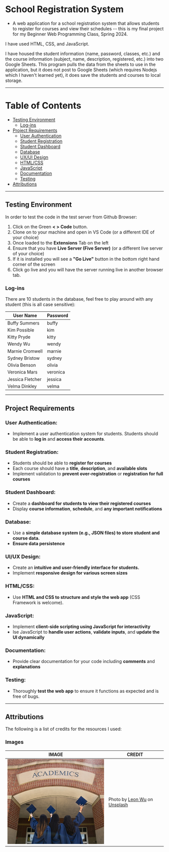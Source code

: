 # School Registration System

- A web application for a school registration system that allows students to register for courses and view their schedules -- this is my final project for my Beginner Web Programming Class, Spring 2024.

I have used HTML, CSS, and JavaScript.

I have housed the student information (name, password, classes, etc.) and the course information (subject, name, description, registered, etc.) into two Google Sheets. This program pulls the data from the sheets to use in the application, but it does not post to Google Sheets (which requires Nodejs which I haven't learned yet), it does save the students and courses to local storage. 

---
# Table of Contents
- [Testing Environment](https://github.com/rikkitomikoehrhart/SchoolRegistrationSystem?tab=readme-ov-file#testing-environment)
  - [Log-ins](https://github.com/rikkitomikoehrhart/SchoolRegistationSystem?tab=readme-ov-file#log-ins)
- [Project Requirements](https://github.com/rikkitomikoehrhart/SchoolRegistrationSystem?tab=readme-ov-file#project-requirements)
  - [User Authentication](https://github.com/rikkitomikoehrhart/SchoolRegistrationSystem?tab=readme-ov-file#user-authentication)
  - [Student Registration](https://github.com/rikkitomikoehrhart/SchoolRegistrationSystem?tab=readme-ov-file#student-registration)
  - [Student Dashboard](https://github.com/rikkitomikoehrhart/SchoolRegistrationSystem?tab=readme-ov-file#student-registration)
  - [Database](https://github.com/rikkitomikoehrhart/SchoolRegistrationSystem?tab=readme-ov-file#database)
  - [UX/UI Design](https://github.com/rikkitomikoehrhart/SchoolRegistrationSystem?tab=readme-ov-file#uiux-design)
  - [HTML/CSS](https://github.com/rikkitomikoehrhart/SchoolRegistrationSystem?tab=readme-ov-file#htmlcss)
  - [JavaScript](https://github.com/rikkitomikoehrhart/SchoolRegistrationSystem?tab=readme-ov-file#javascript)
  - [Documentation](https://github.com/rikkitomikoehrhart/SchoolRegistrationSystem?tab=readme-ov-file#documentation)
  - [Testing](https://github.com/rikkitomikoehrhart/SchoolRegistrationSystem?tab=readme-ov-file#testing)
- [Attributions](https://github.com/rikkitomikoehrhart/SchoolRegistrationSystem?tab=readme-ov-file#attributions)

---

## Testing Environment

In order to test the code in the test server from Github Browser:
1. Click on the Green **< > Code** button. 
2. Clone on to your machine and open in VS Code (or a different IDE of your choice)
3. Once loaded to the **Extensions** Tab on the left
4. Ensure that you have **Live Server (Five Server)** (or a different live server of your choice)
5. If it is installed you will see a **"Go Live"** button in the bottom right hand corner of the screen
6. Click go live and you will have the server running live in another browser tab.


### Log-ins
There are 10 students in the database, feel free to play around with any student (this is all case sensitive):

| User Name | Password |
|-----------|----------|
| Buffy Summers | buffy |
| Kim Possible | kim |
| Kitty Pryde | kitty |
| Wendy Wu | wendy |
| Marnie Cromwell | marnie |
| Sydney Bristow | sydney |
| Olivia Benson | olivia |
| Veronica Mars | veronica |
| Jessica Fletcher | jessica |
| Velma Dinkley | velma |

---

## Project Requirements

### User Authentication:
- Implement a user authentication system for students. Students should be able to **log in** and **access their accounts**.

### Student Registration:
- Students should be able to **register for courses**
- Each course should have a **title**, **description**, and **available slots**
- Implement validation to **prevent over-registration** or **registration for full courses**

### Student Dashboard:
- Create a **dashboard for students to view their registered courses**
- Display **course information**, **schedule**, and **any important notifications**

### Database:
- Use a **simple database system (e.g., JSON files) to store student and course data.**
- **Ensure data persistence**

### UI/UX Design:
- Create an **intuitive and user-friendly interface for students.**
- Implement **responsive design for various screen sizes**

### HTML/CSS:
- Use **HTML and CSS to structure and style the web app** (CSS Framework is welcome).

### JavaScript:
- Implement **client-side scripting using JavaScript for interactivity**
- Ise JavaScript to **handle user actions**, **validate inputs**, and **update the UI dynamically**

### Documentation:
- Provide clear documentation for your code including **comments** and **explanations**

### Testing:
- Thoroughly **test the web app** to ensure it functions as expected and is free of bugs.

---

## Attributions
The following is a list of credits for the resources I used:


### Images
| IMAGE | CREDIT |
|--------|--------|
| <img src="https://github.com/rikkitomikoehrhart/SchoolRegistrationSystem/blob/main/images/academicssign.jpg?raw=true" width="400" alt="Academics Sign on the side of a school building with graduates tossing their caps in front"> | Photo by [Leon Wu](https://unsplash.com/@leonjaywu?utm_content=creditCopyText&utm_medium=referral&utm_source=unsplash) on [Unsplash](https://unsplash.com/photos/three-girls-in-graduation-gowns-hold-their-caps-in-the-air-LLfRMRT-9AY?utm_content=creditCopyText&utm_medium=referral&utm_source=unsplash) |
